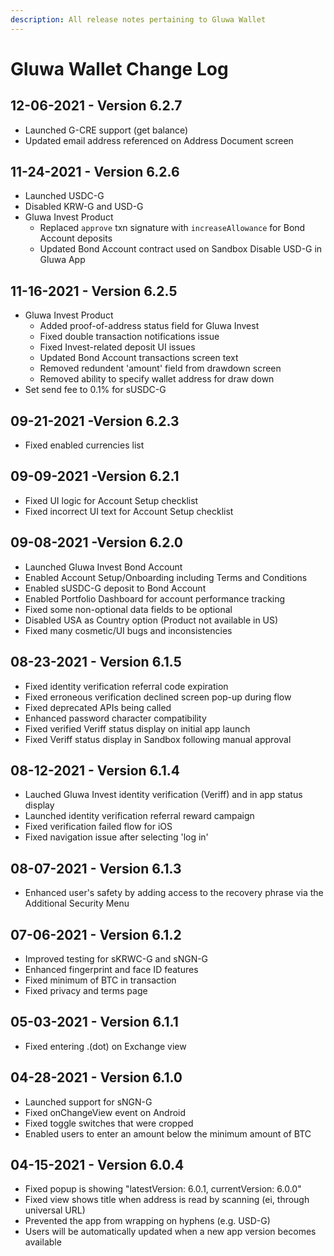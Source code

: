 ```yaml
---
description: All release notes pertaining to Gluwa Wallet
---
```


# Gluwa Wallet Change Log

## 12-06-2021 - Version 6.2.7

* Launched G-CRE support (get balance)&#x20;
* Updated email address referenced on Address Document screen

## 11-24-2021 - Version 6.2.6

* Launched USDC-G&#x20;
* Disabled KRW-G and USD-G
* Gluwa Invest Product
  * Replaced `approve` txn signature with `increaseAllowance` for Bond Account deposits
  * Updated Bond Account contract used on Sandbox Disable USD-G in Gluwa App

## 11-16-2021 - Version 6.2.5

* Gluwa Invest Product
  * Added proof-of-address status field for Gluwa Invest
  * Fixed double transaction notifications issue
  * Fixed Invest-related deposit UI issues
  * Updated Bond Account transactions screen text
  * Removed redundent 'amount' field from drawdown screen
  * Removed ability to specify wallet address for draw down
* Set send fee to 0.1% for sUSDC-G

## 09-21-2021 -Version 6.2.3

* Fixed enabled currencies list

## 09-09-2021 -Version 6.2.1

* Fixed UI logic for Account Setup checklist
* Fixed incorrect UI text for Account Setup checklist

## 09-08-2021 -Version 6.2.0

* Launched Gluwa Invest Bond Account
* Enabled Account Setup/Onboarding including Terms and Conditions
* Enabled sUSDC-G deposit to Bond Account
* Enabled Portfolio Dashboard for account performance tracking
* Fixed some non-optional data fields to be optional
* Disabled USA as Country option (Product not available in US)
* Fixed many cosmetic/UI bugs and inconsistencies

## 08-23-2021 - Version 6.1.5

* Fixed identity verification referral code expiration
* Fixed erroneous verification declined screen pop-up during flow
* Fixed deprecated APIs being called
* Enhanced password character compatibility
* Fixed verified Veriff status display on initial app launch
* Fixed Veriff status display in Sandbox following manual approval

## 08-12-2021 - Version 6.1.4

* Lauched Gluwa Invest identity verification (Veriff) and in app status display
* Launched identity verification referral reward campaign
* Fixed verification failed flow for iOS
* Fixed navigation issue after selecting 'log in'

## 08-07-2021 - Version 6.1.3

* Enhanced user's safety by adding access to the recovery phrase via the Additional Security Menu&#x20;

## 07-06-2021 - Version 6.1.2

* Improved testing for sKRWC-G and sNGN-G&#x20;
* Enhanced fingerprint and face ID features
* Fixed minimum of BTC in transaction&#x20;
* Fixed privacy and terms page

## 05-03-2021 - Version 6.1.1

* Fixed entering .(dot) on Exchange view

## 04-28-2021 - Version 6.1.0

* Launched support for sNGN-G
* Fixed onChangeView event on Android&#x20;
* Fixed toggle switches that were cropped&#x20;
* Enabled users to enter an amount below the minimum amount of BTC&#x20;

## 04-15-2021 - Version 6.0.4

* Fixed popup is showing "latestVersion: 6.0.1, currentVersion: 6.0.0"
* Fixed view shows title when address is read by scanning (ei, through universal URL)
* Prevented the app from wrapping on hyphens (e.g. USD-G)
* Users will be automatically updated when a new app version becomes available

